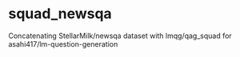 # squad_newsqa
Concatenating StellarMilk/newsqa dataset with lmqg/qag_squad for asahi417/lm-question-generation
